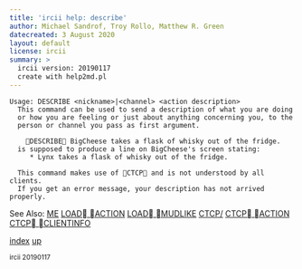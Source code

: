 ```yaml
---
title: 'ircii help: describe'
author: Michael Sandrof, Troy Rollo, Matthew R. Green
datecreated: 3 August 2020
layout: default
license: ircii
summary: >
  ircii version: 20190117
  create with help2md.pl
---
```

```
Usage: DESCRIBE <nickname>|<channel> <action description>
  This command can be used to send a description of what you are doing
  or how you are feeling or just about anything concerning you, to the
  person or channel you pass as first argument.

    DESCRIBE BigCheese takes a flask of whisky out of the fridge.
  is supposed to produce a line on BigCheese's screen stating:
     * Lynx takes a flask of whisky out of the fridge.

  This command makes use of CTCP and is not understood by all clients.
  If you get an error message, your description has not arrived properly.

```
See Also:
  [ME](me.html)
  [LOAD ACTION](load/action.html)
  [LOAD MUDLIKE](load/mudlike.html)
  [CTCP/](ctcp/index.html)
  [CTCP ACTION](ctcp/action.html)
  [CTCP CLIENTINFO](ctcp/clientinfo.html)

[index](index.html)
[up](..)

<small> ircii 20190117 </small>
